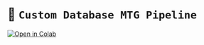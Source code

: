 # 🐬 `Custom Database MTG Pipeline`
[![Open in Colab](https://colab.research.google.com/assets/colab-badge.svg)](https://github.com/new-atlantis-dao/Oceanomics/blob/main/Metagenomics/notebooks/Custom_DB_MTG/CustomDB_MTG_Taxa_Profiling_v1.0.ipynb)
